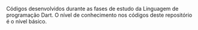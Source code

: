 Códigos desenvolvidos durante as fases de estudo da Linguagem de programação Dart.
O nível de conhecimento nos códigos deste repositório é o nível básico.